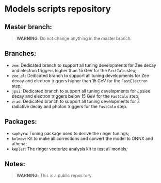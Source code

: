 
# Models scripts repository

## Master branch:

> **WARNING**: Do not change anything in the master branch.

## Branches:

- `zee`: Dedicated branch to support all tuning developments for Zee decay and electron triggers higher than 15 GeV for the `FastCalo` step;
- `zee_el`: Dedicated branch to support all tuning developments for Zee decay and electron triggers higher than 15 GeV for the `FastElectron` step;
- `jpsi`: Dedicated branch to support all tuning developments for Jpsiee decay and electron triggers below 15 GeV for the `FastCalo` step;
- `zrad`: Dedicated branch to support all tuning developments for Z radiative decay and photon triggers for the `FastCalo` step.


## Packages:

- `saphyra`: Tuning package used to derive the ringer tunings;
- `kolmov`: Kit to make all corrections and convert the model to ONNX and athena;
- `kepler`: The ringer vectorize analysis kit to test all models;


## Notes:

> **WARNING**: This is a public repository.

